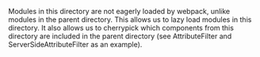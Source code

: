 Modules in this directory are not eagerly loaded by webpack, unlike modules in
the parent directory. This allows us to lazy load modules in this directory. It
also allows us to cherrypick which components from this directory are included
in the parent directory (see AttributeFilter and ServerSideAttributeFilter as an
example).
